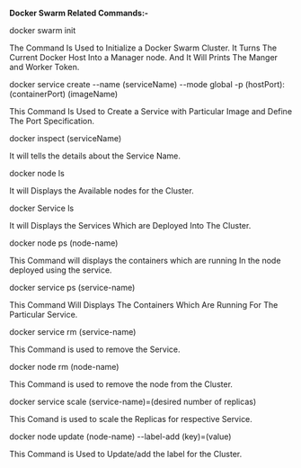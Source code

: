 **Docker Swarm Related Commands:-**

docker swarm init

The Command Is Used to Initialize a Docker Swarm Cluster. It Turns The Current Docker Host Into a Manager node. And It Will Prints The Manger and Worker Token.

docker service create --name (serviceName) --mode global -p (hostPort):(containerPort) (imageName)

This Command Is Used to Create a Service with Particular Image and Define The Port Specification.

docker inspect (serviceName)

It will tells the details about the Service Name.

docker node ls

It will Displays the Available nodes for the Cluster.

docker Service ls

It will Displays the Services Which are Deployed Into The Cluster.

docker node ps (node-name)

This Command will displays the containers which are running In the node deployed using the service.

docker service ps (service-name)

This Command Will Displays The Containers Which Are Running For The Particular Service.

docker service rm (service-name)

This Command is used to remove the Service.

docker node rm (node-name)

This Command is used to remove the node from the Cluster.

docker service scale (service-name)=(desired number of replicas)

This Comand is used to scale the Replicas for respective Service.

docker node update (node-name) --label-add (key)=(value)

This Command is Used to Update/add the label for the Cluster.
